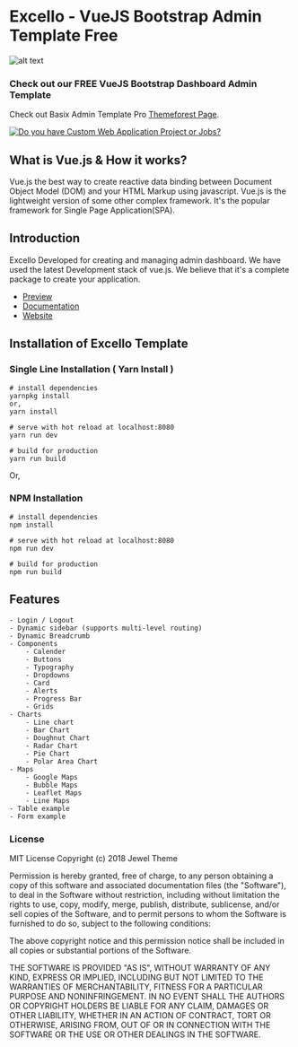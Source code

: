 # Excello - VueJS Bootstrap Admin Template Free #

![alt text](https://vuejsadmin.com/wp-content/uploads/2018/06/Excello-Vue-js-Admin-Dashboard-Template-by-VueJS-Admin.png "Excello - VueJS Bootstrap Admin Template Free")

### Check out our FREE VueJS Bootstrap Dashboard Admin Template ###

Check out Basix Admin Template Pro [Themeforest Page](https://themeforest.net/item/basix-admin-vuejs-bootstrap-admin-dashboard-template/20838455?ref=Jewel_Theme).

[![Do you have Custom Web Application Project or Jobs?](https://jeweltheme.com/wp-content/uploads/2019/04/custom-project-job.jpg)](https://vuejsadmin.com/custom-project/)

## What is Vue.js & How it works?
Vue.js the best way to create reactive data binding between Document Object Model (DOM) and your HTML Markup using javascript. Vue.js is the lightweight version of some other complex framework. It's the popular framework for Single Page Application(SPA).
## Introduction
Excello Developed for creating and managing admin dashboard. We have used the latest Development stack of vue.js. We believe that it's a complete package to create your application. 
* [Preview](https://demos.vuejsadmin.com/excello/)
* [Documentation](https://docs.vuejsadmin.com/) 
* [Website](https://vuejsadmin.com)
## Installation of Excello Template 
### Single Line Installation ( Yarn Install )
```
# install dependencies
yarnpkg install
or,
yarn install

# serve with hot reload at localhost:8080
yarn run dev

# build for production
yarn run build
```
Or,  
### NPM Installation
```
# install dependencies
npm install

# serve with hot reload at localhost:8080
npm run dev

# build for production
npm run build
```
## Features 

    - Login / Logout
    - Dynamic sidebar (supports multi-level routing)
    - Dynamic Breadcrumb
    - Components 
	    - Calender
	    - Buttons 
	    - Typography 
	    - Dropdowns
	    - Card
	    - Alerts
	    - Progress Bar
	    - Grids
    - Charts 
	    - Line chart
	    - Bar Chart
	    - Doughnut Chart
	    - Radar Chart
	    - Pie Chart
	    - Polar Area Chart
    - Maps
	    - Google Maps
	    - Bubble Maps
	    - Leaflet Maps
	    - Line Maps
    - Table example
    - Form example
### License
MIT License Copyright (c) 2018 Jewel Theme

Permission is hereby granted, free of charge, to any person obtaining a copy of this software and associated documentation files (the "Software"), to deal in the Software without restriction, including without limitation the rights to use, copy, modify, merge, publish, distribute, sublicense, and/or sell copies of the Software, and to permit persons to whom the Software is furnished to do so, subject to the following conditions:

The above copyright notice and this permission notice shall be included in all copies or substantial portions of the Software.

THE SOFTWARE IS PROVIDED "AS IS", WITHOUT WARRANTY OF ANY KIND, EXPRESS OR IMPLIED, INCLUDING BUT NOT LIMITED TO THE WARRANTIES OF MERCHANTABILITY, FITNESS FOR A PARTICULAR PURPOSE AND NONINFRINGEMENT. IN NO EVENT SHALL THE AUTHORS OR COPYRIGHT HOLDERS BE LIABLE FOR ANY CLAIM, DAMAGES OR OTHER LIABILITY, WHETHER IN AN ACTION OF CONTRACT, TORT OR OTHERWISE, ARISING FROM, OUT OF OR IN CONNECTION WITH THE SOFTWARE OR THE USE OR OTHER DEALINGS IN THE SOFTWARE.

